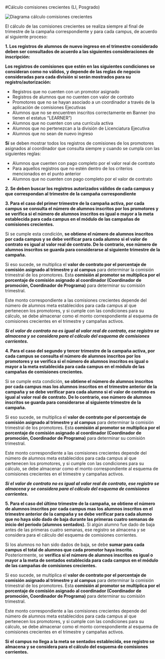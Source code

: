 #Cálculo comisiones crecientes (LI, Posgrado)

![Diagrama cálculo comisiones crecientes](https://documentacionebc.s3.amazonaws.com/Im%C3%A1genes%20Comisiones%20EBC/LI/Autorizaci%C3%B3n/C%C3%A1lculo-Crecientes.png)

El cálculo de las comisiones crecientes se realiza siempre al final de trimestre de la campaña correspondiente y para cada campus, de acuerdo al siguiente proceso:

**1. Los registros de alumnos de nuevo ingreso en el trimestre considerado deben ser consultados de acuerdo a las siguientes consideraciones de inscripción:**

**Los registros de comisiones que estén en las siguientes condiciones se consideran como no válidos, y depende de las reglas de negocio consideradas para cada división si serán mostrados para su registro/autorización:**  

- Registros que no cuenten con un promotor asignado 
- Registros de alumnos que no cuenten con valor de contrato 
- Promotores que no se hayan asociado a un coordinador a través de la aplicación de comisiones Ejecutivas
- Alumnos que no se encuentren inscritos correctamente en Banner (no tienen el estatus “LEARNER”) 
- Alumnos que no cuenten con una currícula activa 
- Alumnos que no pertenezcan a la división de Licenciatura Ejecutiva
- Alumnos que no sean de nuevo ingreso   

**Sí** se deben mostrar todos los registros de comisiones de los promotores asignados al coordinador que consulta siempre y cuando se cumpla con las siguientes reglas: 

- Alumnos que cuenten con pago completo por el valor real de contrato
- Para aquellos registros que no estén dentro de los criterios mencionados en el punto anterior  
- Alumnos que no cuenten con pago completo por el valor de contrato 

**2. Se deben buscar los registros autorizados válidos de cada campus y que correspondan al trimestre de  la campaña correspondiente** 

**3. Para el caso del primer trimestre de la campaña activa,  por cada campus se consulta el número de alumnos inscritos por los promotores y se verifica si el número de alumnos inscritos es igual o mayor a la meta establecida para cada campus en el módulo de las campañas de comisiones crecientes.**

Si se cumple esta condición, **se obtiene el número de alumnos inscritos por cada campus y se debe verificar para cada alumno si el valor de contrato es igual al valor real de contrato.  De lo contrario, ese número de alumnos inscritos se guarda para considerarse al siguiente trimestre de la campaña.**

Si eso sucede,  se multiplica el **valor de contrato por el porcentaje de comisión asignado al trimestre y al campus** para determinar la comisión trimestral de los promotores. Esta **comisión al promotor se multiplica por el porcentaje de comisión asignado al coordinador (Coordinador de promoción, Coordinador de Programa)** para determinar su comisión trimestral. 

Este monto correspondiente a las comisiones crecientes depende del número de alumnos meta establecidos para cada campus al que pertenecen los promotores, y si cumple con las condiciones para su cálculo, se debe almacenar como el monto correspondiente al esquema de comisiones crecientes en el trimestre y campañas activos.

***Si el valor de contrato no es igual al valor real de contrato, ese registro se almacena y se considera para el cálculo del esquema de comisiones corrientes.***   

**4. Para el caso del segundo y tercer trimestre de la campaña activa, por cada campus se consulta el número de alumnos inscritos por los promotores y se verifica si el número de alumnos inscritos es igual o mayor a la meta establecida para cada campus en el módulo de las campañas de comisiones crecientes.**

Si se cumple esta condición, **se obtiene el número de alumnos inscritos por cada campus mas los alumnos inscritos en el trimestre anterior de la campaña y se debe verificar para cada alumno si el valor de contrato es igual al valor real de contrato. De lo contrario, ese número de alumnos inscritos se guarda para considerarse al siguiente trimestre de la campaña.**

Si eso sucede,  se multiplica el **valor de contrato por el porcentaje de comisión asignado al trimestre y al campus** para determinar la comisión trimestral de los promotores. Esta **comisión al promotor se multiplica por el porcentaje de comisión asignado al coordinador (Coordinador de promoción, Coordinador de Programa)** para determinar su comisión trimestral. 

Este monto correspondiente a las comisiones crecientes depende del número de alumnos meta establecidos para cada campus al que pertenecen los promotores, y si cumple con las condiciones para su cálculo, se debe almacenar como el monto correspondiente al esquema de comisiones crecientes en el trimestre y campañas activos.

***Si el valor de contrato no es igual al valor real de contrato, ese registro se almacena y se considera para el cálculo del esquema de comisiones corrientes.***   


**5. Para el caso del último trimestre de la campaña, se obtiene el número de alumnos inscritos por cada campus mas los alumnos inscritos en el trimestre anterior de la campaña y se debe verificar para cada alumno que no haya sido dado de baja durante las primeras cuatro semanas de inicio del periodo (alumnos sentados).**  Si algún alumno fue dado de baja antes de las primeras cuatro semanas, ese registro se almacena y se considera para el cálculo del esquema de comisiones corrientes.   

Si los alumnos no han sido dados de baja, se debe **sumar para cada campus el total de alumnos que cada promotor haya inscrito.** Posteriormente, se **verifica si el número de alumnos inscritos es igual o mayor a la meta de sentados establecida para cada campus en el módulo de las campañas de comisiones crecientes.**

Si eso sucede,  se multiplica el **valor de contrato por el porcentaje de
comisión asignado al trimestre y al campus** para determinar la comisión trimestral de los promotores. Esta **comisión al promotor se multiplica por el porcentaje de comisión asignado al coordinador (Coordinador de promoción, Coordinador de Programa)** para determinar su comisión trimestral. 

Este monto correspondiente a las comisiones crecientes depende del número de alumnos meta establecidos para cada campus al que pertenecen los promotores, y si cumple con las condiciones para su cálculo, se debe almacenar como el monto correspondiente al esquema de comisiones crecientes en el trimestre y campañas activos.

**Si el campus no llega a la meta se sentados establecida, ese registro se almacena y se considera para el cálculo del esquema de comisiones corrientes.**


